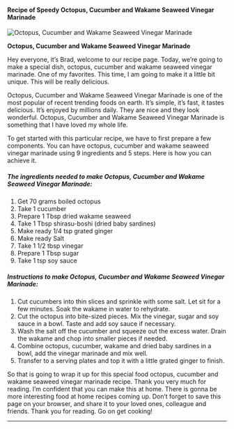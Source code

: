             

#### Recipe of Speedy Octopus, Cucumber and Wakame Seaweed Vinegar Marinade

![Octopus, Cucumber and Wakame Seaweed Vinegar Marinade](https://img-global.cpcdn.com/recipes/6573895424409600/751x532cq70/octopus-cucumber-and-wakame-seaweed-vinegar-marinade-recipe-main-photo.jpg)

**Octopus, Cucumber and Wakame Seaweed Vinegar Marinade**

Hey everyone, it’s Brad, welcome to our recipe page. Today, we’re going to make a special dish, octopus, cucumber and wakame seaweed vinegar marinade. One of my favorites. This time, I am going to make it a little bit unique. This will be really delicious.

Octopus, Cucumber and Wakame Seaweed Vinegar Marinade is one of the most popular of recent trending foods on earth. It’s simple, it’s fast, it tastes delicious. It’s enjoyed by millions daily. They are nice and they look wonderful. Octopus, Cucumber and Wakame Seaweed Vinegar Marinade is something that I have loved my whole life.

To get started with this particular recipe, we have to first prepare a few components. You can have octopus, cucumber and wakame seaweed vinegar marinade using 9 ingredients and 5 steps. Here is how you can achieve it.

##### The ingredients needed to make Octopus, Cucumber and Wakame Seaweed Vinegar Marinade:

1.  Get 70 grams boiled octopus
2.  Take 1 cucumber
3.  Prepare 1 Tbsp dried wakame seaweed
4.  Take 1 Tbsp shirasu-boshi (dried baby sardines)
5.  Make ready 1/4 tsp grated ginger
6.  Make ready Salt
7.  Take 1 1/2 tbsp vinegar
8.  Prepare 1 Tbsp sugar
9.  Take 1 tsp soy sauce

##### Instructions to make Octopus, Cucumber and Wakame Seaweed Vinegar Marinade:

1.  Cut cucumbers into thin slices and sprinkle with some salt. Let sit for a few minutes. Soak the wakame in water to rehydrate.
2.  Cut the octopus into bite-sized pieces. Mix the vinegar, sugar and soy sauce in a bowl. Taste and add soy sauce if necessary.
3.  Wash the salt off the cucumber and squeeze out the excess water. Drain the wakame and chop into smaller pieces if needed.
4.  Combine octopus, cucumber, wakame and dried baby sardines in a bowl, add the vinegar marinade and mix well.
5.  Transfer to a serving plates and top it with a little grated ginger to finish.

So that is going to wrap it up for this special food octopus, cucumber and wakame seaweed vinegar marinade recipe. Thank you very much for reading. I’m confident that you can make this at home. There is gonna be more interesting food at home recipes coming up. Don’t forget to save this page on your browser, and share it to your loved ones, colleague and friends. Thank you for reading. Go on get cooking!

* * *
